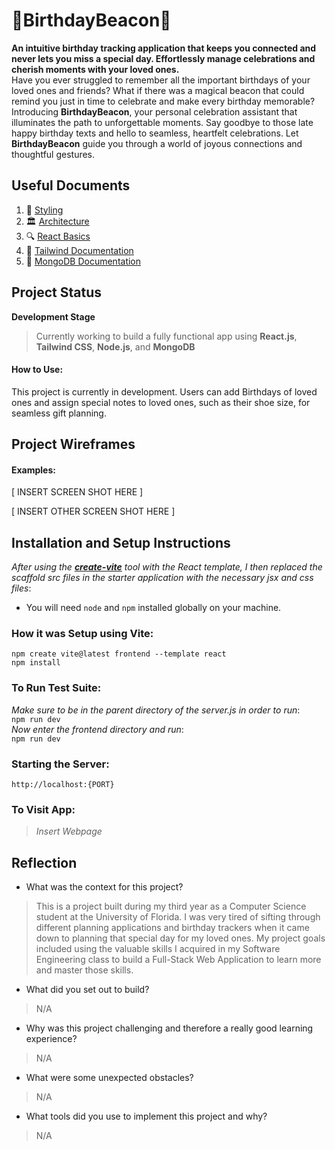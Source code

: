# 🎂BirthdayBeacon🎂
**An intuitive birthday tracking application that keeps you connected and never lets you miss a special day. Effortlessly manage celebrations and cherish moments with your loved ones.**\
Have you ever struggled to remember all the important birthdays of your loved ones and friends? What if there was a magical beacon that could remind you just in time to celebrate and make every birthday memorable?\
Introducing **BirthdayBeacon**, your personal celebration assistant that illuminates the path to unforgettable moments. Say goodbye to those late happy birthday texts and hello to seamless, heartfelt celebrations. Let **BirthdayBeacon** guide you through a world of joyous connections and thoughtful gestures.

## Useful Documents

1. 🎨 [Styling](https://v2.tailwindcss.com/docs)
2. 🏛️ [Architecture](docs/architecture.md)
3. 🔍 [React Basics](docs/react-basics.md)
4. 📝 [Tailwind Documentation](docs/tailwind.md)
5. 🍃 [MongoDB Documentation](https://www.mongodb.com/docs/drivers/node/current/)

## Project Status
**Development Stage**
>Currently working to build a fully functional app using **React.js**, **Tailwind CSS**, **Node.js**, and **MongoDB**

#### How to Use:

This project is currently in development. Users can add Birthdays of loved ones and assign special notes to loved ones, such as their shoe size, for seamless gift planning.

## Project Wireframes

#### Examples:   

[ INSERT SCREEN SHOT HERE ]

[ INSERT OTHER SCREEN SHOT HERE ]

## Installation and Setup Instructions

*After using the [**create-vite**](https://vitejs.dev/guide/#scaffolding-your-first-vite-project) tool with the React template, I then replaced the scaffold src files in the starter application with the necessary jsx and css files*:  

- You will need `node` and `npm` installed globally on your machine.

### How it was Setup using Vite:

`npm create vite@latest frontend --template react`\
`npm install`  

### To Run Test Suite:
*Make sure to be in the parent directory of the server.js in order to run*:\
`npm run dev`\
*Now enter the frontend directory and run*:\
`npm run dev`

### Starting the Server:

`http://localhost:{PORT}`

### To Visit App:

>*Insert Webpage*

## Reflection

  - What was the context for this project?
  >This is a project built during my third year as a Computer Science student at the University of Florida. I was very tired of sifting through different planning applications and birthday trackers when it came down to planning that special day for my loved ones. My project goals included using the valuable skills I acquired in my Software Engineering class to build a Full-Stack Web Application to learn more and master those skills.
  - What did you set out to build?
  >N/A
  - Why was this project challenging and therefore a really good learning experience?
  >N/A
  - What were some unexpected obstacles?
  >N/A
  - What tools did you use to implement this project and why?
  >N/A
